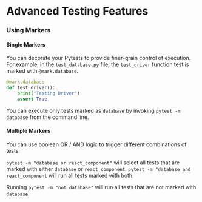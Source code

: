 # Advanced Testing Features

### Using Markers


#### Single Markers
You can decorate your Pytests to provide finer-grain control of execution. For example, in the `test_database.py` file, the `test_driver` function test is marked with `@mark.database`.

```python
@mark.database
def test_driver():
    print("Testing Driver")
    assert True
```

You can execute only tests marked as `database` by invoking `pytest -m database` from the command line.

#### Multiple Markers

You can use boolean OR / AND logic to trigger different combinations of tests:

`pytest -m "database or react_component"` will select all tests that are marked with either `database` or `react_component`. `pytest -m "database and react_component` will run all tests marked with both.

Running `pytest -m "not database"` will run all tests that are not marked with `database`.